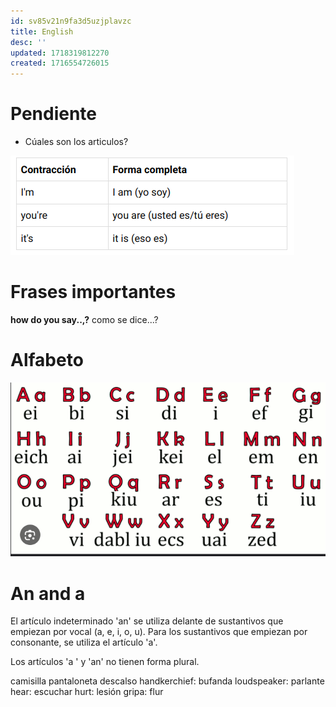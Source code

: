 ```yaml
---
id: sv85v21n9fa3d5uzjplavzc
title: English
desc: ''
updated: 1718319812270
created: 1716554726015
---
```


# Pendiente 
* Cúales son los articulos?

![alt text](image-398.png)
# Frases importantes
**how do you say..,?** como se dice...?

# Alfabeto
![alt text](image-430.png)

# An and a
El artículo indeterminado 'an' se utiliza delante de sustantivos que empiezan por vocal (a, e, i, o, u). Para los sustantivos que empiezan por consonante, se utiliza el artículo 'a'.

Los artículos 'a ' y 'an' no tienen forma plural.


camisilla 
pantaloneta
descalso
handkerchief: bufanda
loudspeaker: parlante
hear: escuchar
hurt: lesión 
gripa: flur

